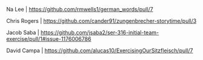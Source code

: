 Na Lee | https://github.com/rmwells1/german_words/pull/7

Chris Rogers | https://github.com/cander91/zungenbrecher-storytime/pull/3

Jacob Saba | https://github.com/jsaba2/ser-316-initial-team-exercise/pull/1#issue-1176006786

David Campa | https://github.com/alucas10/ExercisingOurSitzfleisch/pull/7
